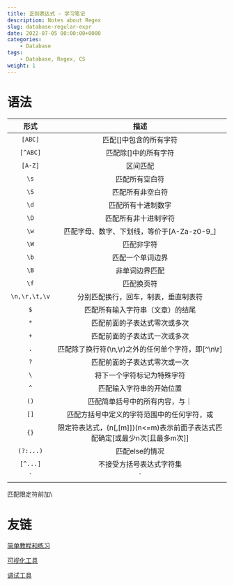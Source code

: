 ```yaml
---
title: 正则表达式 - 学习笔记
description: Notes about Regex
slug: database-regular-expr
date: 2022-07-05 00:00:00+0000
categories:
    - Database
tags:
    - Database, Regex, CS
weight: 1
---
```


# 语法

|形式|描述|
|:-:|:-:|
|`[ABC]`|匹配[]中包含的所有字符|
|`[^ABC]`|匹配除[]中的所有字符|
|`[A-Z]`|区间匹配|
|`\s`|匹配所有空白符|
|`\S`|匹配所有非空白符|
|`\d`|匹配所有十进制数字|
|`\D`|匹配所有非十进制字符|
|`\w`|匹配字母、数字、下划线，等价于[A-Za-z0-9_]|
|`\W`|匹配非字符|
|`\b`|匹配一个单词边界|
|`\B`|非单词边界匹配|
|`\f`|匹配换页符|
|`\n,\r,\t,\v`|分别匹配换行，回车，制表，垂直制表符|
|`$`|匹配所有输入字符串（文章）的结尾|
|`*`|匹配前面的子表达式零次或多次|
|`+`|匹配前面的子表达式一次或多次|
|`.`|匹配除了换行符(\n,\r)之外的任何单个字符，即[^\n\r]|
|`?`|匹配前面的子表达式零次或一次|
|`\`|将下一个字符标记为特殊字符|
|`^`|匹配输入字符串的开始位置|
|`()`|匹配简单括号中的所有内容，与｜
|`[]`|匹配方括号中定义的字符范围中的任何字符，或|
|`{}`|限定符表达式，{n[,[m]]}(n<=m)表示前面子表达式匹配确定[或最少n次[且最多m次]]|
|`(?:...)`|匹配else的情况|
|`[^...]`|不接受方括号表达式字符集|
|`|`|选择|

匹配限定符前加\

# 友链

[简单教程和练习](https://regexone.com/)

[可视化工具](https://jex.im/regulex/)

[调试工具](https://regexr.com/)